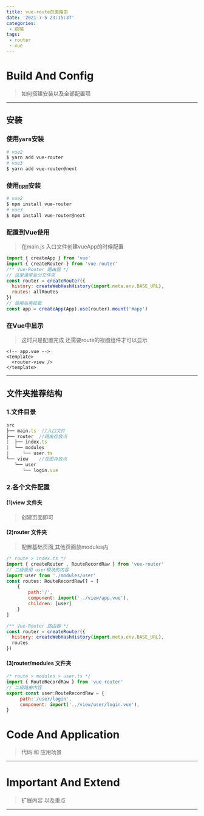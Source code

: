 ```yaml
---
title: vue-route页面路由
date: '2021-7-5 23:15:37'
categories:
 - 前端
tags:
 - router
 - vue
---
```


# Build And Config

> 如何搭建安装以及全部配置项

---

## 安装

### 使用`yarn`安装

```bash
# vue2
$ yarn add vue-router
# vue3
$ yarn add vue-router@next
```

### 使用[`npm`](https://router.vuejs.org/zh/installation.html#npm)安装

```bash
# vue2
$ npm install vue-router
# vue3
$ npm install vue-router@next
```

### 配置到Vue使用

> 在main.js 入口文件创建vueApp的时候配置

```js
import { createApp } from 'vue'
import { createRouter } from 'vue-router'
/** Vue-Router 路由器 */
// 这里通常会分文件夹
const router = createRouter({
  history: createWebHashHistory(import.meta.env.BASE_URL),
  routes: allRoutes
})
// 使用后再挂载
const app = createApp(App).use(router).mount('#app')
```

### 在Vue中显示

> 这时只是配置完成 还需要route的视图组件才可以显示

```vue
<!-- app.vue -->
<template>
  <router-view />
</template>
```

---

## 文件夹推荐结构

### 1.文件目录

```js
src
├── main.ts  //入口文件
├── router	//路由存放点
|  ├── index.ts
|  └── modules
|     └── user.ts
└── view	//视图存放点
   └── user
      └── login.vue
```

### 2.各个文件配置

#### (1)view 文件夹

> 创建页面即可

#### (2)router 文件夹

> 配置基础页面,其他页面放modules内

```js
/* route > index.ts */
import { createRouter , RouteRecordRaw } from 'vue-router'
// 二级使用 user模块的内容
import user from './modules/user'
const routes: RouteRecordRaw[] = [
    {
        path:'/',
        component: import('../view/app.vue'),
        children: [user]
    }
]

/** Vue-Router 路由器 */
const router = createRouter({
  history: createWebHashHistory(import.meta.env.BASE_URL),
  routes
})
```

#### (3)router/modules 文件夹

```js
/* route > modules > user.ts */
import { RouteRecordRaw } from 'vue-router'
// 二级路由内容
export const user:RouteRecordRaw = {
     path:'/user/login',
     component: import('../view/user/login.vue'),
}
```

# Code And Application

> 代码 和 应用场景

---



# Important And Extend

> 扩展内容 以及重点

---